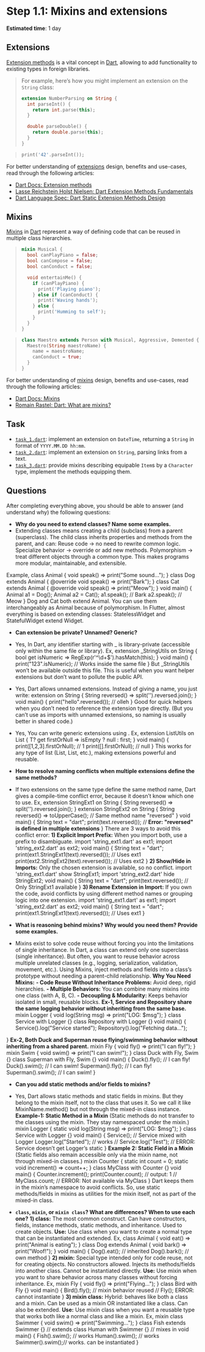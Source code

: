 Step 1.1: Mixins and extensions
===============================

**Estimated time**: 1 day

 

 
## Extensions

[Extension methods][11] is a vital concept in [Dart], allowing to add functionality to existing types in foreign libraries.

> For example, here’s how you might implement an extension on the `String` class:
> ```dart
> extension NumberParsing on String {
>   int parseInt() {
>     return int.parse(this);
>   }
>
>   double parseDouble() {
>     return double.parse(this);
>   }
> }
> ```

> ```dart
> print('42'.parseInt());
> ```

For better understanding of [extensions][11] design, benefits and use-cases, read through the following articles:
- [Dart Docs: Extension methods][11]
- [Lasse Reichstein Holst Nielsen: Dart Extension Methods Fundamentals][12]
- [Dart Language Spec: Dart Static Extension Methods Design][13]




## Mixins

[Mixins][21] in [Dart] represent a way of defining code that can be reused in multiple class hierarchies.

> ```dart
> mixin Musical {
>   bool canPlayPiano = false;
>   bool canCompose = false;
>   bool canConduct = false;
>
>   void entertainMe() {
>     if (canPlayPiano) {
>       print('Playing piano');
>     } else if (canConduct) {
>       print('Waving hands');
>     } else {
>       print('Humming to self');
>     }
>   }
> }
> ```

> ```dart
> class Maestro extends Person with Musical, Aggressive, Demented {
>   Maestro(String maestroName) {
>     name = maestroName;
>     canConduct = true;
>   }
> }
> ```

For better understanding of [mixins][21] design, benefits and use-cases, read through the following articles:
- [Dart Docs: Mixins][21]
- [Romain Rastel: Dart: What are mixins?][22]




## Task

- [`task_1.dart`](task_1.dart): implement an extension on `DateTime`, returning a `String` in format of `YYYY.MM.DD hh:mm`.
- [`task_2.dart`](task_2.dart): implement an extension on `String`, parsing links from a text.
- [`task_3.dart`](task_3.dart): provide mixins describing equipable `Item`s by a `Character` type, implement the methods equipping them.




## Questions

After completing everything above, you should be able to answer (and understand why) the following questions:
- **Why do you need to extend classes? Name some examples.**
- Extending classes means creating a child (subclass) from a parent (superclass).
The child class inherits properties and methods from the parent, and can:
Reuse code → no need to rewrite common logic.
Specialize behavior → override or add new methods.
Polymorphism → treat different objects through a common type.
This makes programs more modular, maintainable, and extensible.

Example,
class Animal {
  void speak() => print("Some sound...");
}
class Dog extends Animal {
  @override
  void speak() => print("Bark");
}
class Cat extends Animal {
  @override
  void speak() => print("Meow");
}
void main() {
  Animal a1 = Dog();
  Animal a2 = Cat();
  a1.speak(); // Bark
  a2.speak(); // Meow
}
Dog and Cat both extend Animal.
You can use them interchangeably as Animal because of polymorphism.
In Flutter, almost everything is based on extending classes:
StatelessWidget and StatefulWidget extend Widget.



- **Can extension be private? Unnamed? Generic?**
- Yes, In Dart, any identifier starting with _ is library-private (accessible only within the same file or library).
Ex,
extension _StringUtils on String {
  bool get isNumeric => RegExp(r'^\d+$').hasMatch(this);
}
void main() {
  print("123".isNumeric); // Works inside the same file
}
But _StringUtils won’t be available outside this file.
This is useful when you want helper extensions but don’t want to pollute the public API.
- Yes, Dart allows unnamed extensions. Instead of giving a name, you just write:
extension on String {
  String reversed() => split('').reversed.join();
}
void main() {
  print("hello".reversed()); // olleh
}
Good for quick helpers when you don’t need to reference the extension type directly.
(But you can’t use as imports with unnamed extensions, so naming is usually better in shared code.)
- Yes, You can write generic extensions using <T>.
Ex,
extension ListUtils<T> on List<T> {
  T? get firstOrNull => isEmpty ? null : first;
}
void main() {
  print([1,2,3].firstOrNull); // 1
  print(<String>[].firstOrNull); // null
}
This works for any type of list (List<int>, List<String>, etc.), making extensions powerful and reusable.



- **How to resolve naming conflicts when multiple extensions define the same methods?**
- If two extensions on the same type define the same method name, Dart gives a compile-time conflict error, because it doesn’t know which one to use.
Ex,
extension StringExt1 on String {
  String reversed() => split('').reversed.join();
}
extension StringExt2 on String {
  String reversed() => toUpperCase(); // Same method name "reversed"
}
void main() {
  String text = "dart";
  print(text.reversed()); // **Error: "reversed" is defined in multiple extensions**
}
There are 3 ways to avoid this conflict error:
**1) Explicit Import Prefix:** When you import both, use a prefix to disambiguate.
import 'string_ext1.dart' as ext1;
import 'string_ext2.dart' as ext2;
void main() {
  String text = "dart";
  print(ext1.StringExt1(text).reversed()); // Uses ext1
  print(ext2.StringExt2(text).reversed()); // Uses ext2
}
**2) Show/Hide in Imports:** Only the chosen extension is available, so no conflict.
import 'string_ext1.dart' show StringExt1;
import 'string_ext2.dart' hide StringExt2;
void main() {
  String text = "dart";
  print(text.reversed()); // Only StringExt1 available
}
**3) Rename Extension in Import:** If you own the code, avoid conflicts by using different method names or grouping logic into one extension.
import 'string_ext1.dart' as ext1;
import 'string_ext2.dart' as ext2;
void main() {
  String text = "dart";
  print(ext1.StringExt1(text).reversed()); // Uses ext1
}




- **What is reasoning behind mixins? Why would you need them? Provide some examples.**
- Mixins exist to solve code reuse without forcing you into the limitations of single inheritance.
In Dart, a class can extend only one superclass (single inheritance). But often, you want to reuse behavior across multiple unrelated classes (e.g., logging, serialization, validation, movement, etc.). Using Mixins, inject methods and fields into a class’s prototype without needing a parent-child relationship.
**Why You Need Mixins:**
**- Code Reuse Without Inheritance Problems:** Avoid deep, rigid hierarchies.
**- Multiple Behaviors:** You can combine many mixins into one class (with A, B, C).
**- Decoupling & Modularity:** Keeps behavior isolated in small, reusable blocks.
**Ex-1, Service and Repository share the same logging behavior without inheriting from the same base.**
mixin Logger {
  void log(String msg) => print("LOG: $msg");
}
class Service with Logger {}
class Repository with Logger {}
void main() {
  Service().log("Service started");
  Repository().log("Fetching data...");

}
**Ex-2, Both Duck and Superman reuse flying/swimming behavior without inheriting from a shared parent.**
mixin Fly {
  void fly() => print("I can fly!");
}
mixin Swim {
  void swim() => print("I can swim!");
}
class Duck with Fly, Swim {}
class Superman with Fly, Swim {}
void main() {
  Duck().fly();      // I can fly!
  Duck().swim();     // I can swim!
  Superman().fly();  // I can fly!
  Superman().swim(); // I can swim!
}


- **Can you add static methods and/or fields to mixins?**
- Yes, Dart allows static methods and static fields in mixins. But they belong to the mixin itself, not to the class that uses it. So we call it like MixinName.method() but not through the mixed-in class instance.
**Example-1: Static Method in a Mixin**
(Static methods do not transfer to the classes using the mixin. They stay namespaced under the mixin.)
mixin Logger {
  static void log(String msg) => print("LOG: $msg");
}
class Service with Logger {}
void main() {
  Service();              // Service mixed with Logger
  Logger.log("Started");  // works
  // Service.log("Test"); // ERROR: Service doesn’t get Logger’s static
}
**Example 2: Static Field in a Mixin**
(Static fields also remain accessible only via the mixin name, not through mixed-in classes.)
mixin Counter {
  static int count = 0;
  static void increment() => count++;
}
class MyClass with Counter {}
void main() {
  Counter.increment();
  print(Counter.count); // output: 1
  // MyClass.count;     // ERROR: Not available via MyClass
}
Dart keeps them in the mixin’s namespace to avoid conflicts. So, use static methods/fields in mixins as utilities for the mixin itself, not as part of the mixed-in class.




- **`class`, `mixin`, or `mixin class`? What are differences? When to use each one?**
**1) class:** 
The most common construct. Can have constructors, fields, instance methods, static methods, and inheritance. Used to create objects.
**Use:** Use class when you want to create a normal type that can be instantiated and extended.
Ex,
class Animal {
  void eat() => print("Animal is eating");
}
class Dog extends Animal {
  void bark() => print("Woof!");
}
void main() {
  Dog().eat();  // inherited
  Dog().bark(); // own method
}
**2) mixin:**
Special type intended only for code reuse, not for creating objects. No constructors allowed. Injects its methods/fields into another class. Cannot be instantiated directly.
**Use:** Use mixin when you want to share behavior across many classes without forcing inheritance.
Ex,
mixin Fly {
  void fly() => print("Flying...");
}
class Bird with Fly {}
void main() {
  Bird().fly(); // mixin behavior reused
  // Fly(); ERROR: cannot instantiate
}
**3) mixin class:**
Hybrid: behaves like both a class and a mixin. Can be used as a mixin OR instantiated like a class. Can also be extended.
**Use:** Use mixin class when you want a reusable type that works both like a normal class and like a mixin.
Ex,
mixin class Swimmer {
  void swim() => print("Swimming...");
}
class Fish extends Swimmer {}     // extends
class Human with Swimmer {}       // mixes in
void main() {
  Fish().swim();   // works
  Human().swim();  // works
  Swimmer().swim();// works. can be instantiated
}


  


[Dart]: https://dart.dev

[11]: https://dart.dev/language/extension-methods
[12]: https://medium.com/dartlang/extension-methods-2d466cd8b308
[13]: https://github.com/dart-lang/language/blob/main/accepted/2.7/static-extension-methods/feature-specification.md
[21]: https://dart.dev/language/mixins
[22]: https://medium.com/flutter-community/dart-what-are-mixins-3a72344011f3
